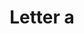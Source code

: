 ---
title: Letter a
tags: ["letter", "a", "alphabet", "first", "vowel", "character", "text"]
icon: letter-a
svg: '<svg xmlns="http://www.w3.org/2000/svg" width="24" height="24" fill="none" viewBox="0 0 24 24" stroke-width="1.5" stroke-linecap="round" stroke-linejoin="round" stroke="currentColor"><path d="M14.25 13.667 11.75 7l-2.5 6.667m5 0L15.5 17m-1.25-3.333h-5M8 17l1.25-3.333"/></svg>'
---